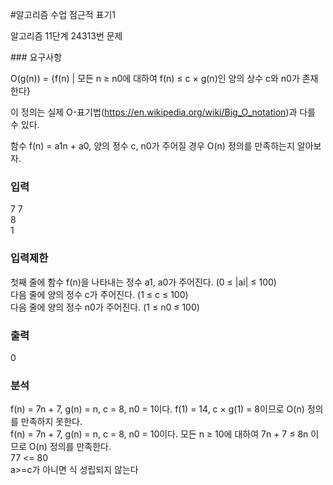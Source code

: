 #알고리즘 수업 점근적 표기1
<p>
알고리즘 11단계 24313번 문제
</p>
### 요구사항 

O(g(n)) = {f(n) | 모든 n ≥ n0에 대하여 f(n) ≤ c × g(n)인 양의 상수 c와 n0가 존재한다} </br>

이 정의는 실제 O-표기법(https://en.wikipedia.org/wiki/Big_O_notation)과 다를 수 있다. </br>

함수 f(n) = a1n + a0, 양의 정수 c, n0가 주어질 경우 O(n) 정의를 만족하는지 알아보자.</br>

### 입력
7 7 <br> 8</br>1

### 입력제한
첫째 줄에 함수 f(n)을 나타내는 정수 a1, a0가 주어진다. (0 ≤ |ai| ≤ 100)</br>
다음 줄에 양의 정수 c가 주어진다. (1 ≤ c ≤ 100)</br>
다음 줄에 양의 정수 n0가 주어진다. (1 ≤ n0 ≤ 100)</br>

### 출력
0

### 분석
f(n) = 7n + 7, g(n) = n, c = 8, n0 = 1이다. f(1) = 14, c × g(1) = 8이므로 O(n) 정의를 만족하지 못한다. </br>
f(n) = 7n + 7, g(n) = n, c = 8, n0 = 10이다. 모든 n ≥ 10에 대하여 7n + 7 ≤ 8n 이므로 O(n) 정의를 만족한다. </br>
77 <= 80  </br>
a>=c가 아니면 식 성립되지 않는다  </br>
